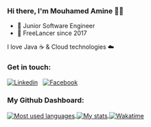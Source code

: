 

### Hi there, I'm Mouhamed Amine  👋😊


- 💼 Junior Software Engineer 
- 🔐 FreeLancer since 2017

I love Java ☕️ & Cloud technologies ☁️

### Get in touch:

[![Linkedin](https://img.shields.io/badge/LinkedIn-0077B5?style=for-the-badge&logo=linkedin&logoColor=white)](https://www.linkedin.com/in/mouhamed-amine-rouatbi-943391207/) &nbsp;
[![Facebook](https://img.shields.io/badge/Facebook-1877F2?style=for-the-badge&logo=facebook&logoColor=white)](https://www.facebook.com/amine.rouatbi.33/) &nbsp;


### My Github Dashboard:

<a href="https://github.com/nebrass">
  <img align="center" src="https://github-readme-stats.vercel.app/api/top-langs/?username=Auckfmine&count_private=true&layout=compact" alt="Most used languages" />
</a>
<a href="https://github.com/Auckfmine">
 <img align="center" src="https://github-readme-stats.vercel.app/api?username=Auckfmine&show_icons=true&theme=default" alt="My stats"/>
</a>
<a href="https://wakatime.com/@auckfmine">
<img align="center" src="https://github-readme-stats.vercel.app/api/wakatime?username=@nebrass" alt="Wakatime"/>
</a>

